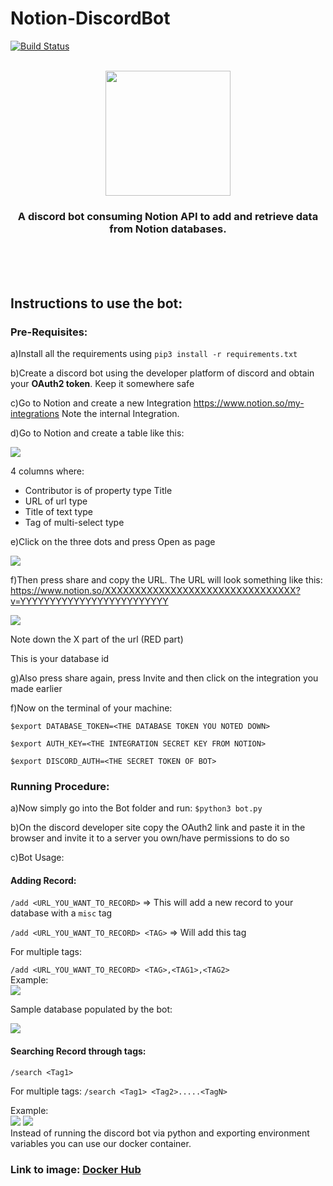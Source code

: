 # Notion-DiscordBot



[![Build Status](https://travis-ci.com/Servatom/Notion-DiscordBot.svg?branch=main)](https://travis-ci.com/Servatom/Notion-DiscordBot)<br>
<br>
<p align="center">
<img src="https://servatom.com/assets/bannerDark.PNG" height="200px">
  
<h3 align="center"> A discord bot consuming Notion API to add and retrieve data from Notion databases. </h3>
</p>
<br>
<br>
<br>

## Instructions to use the bot:

### Pre-Requisites:


a)Install all the requirements using ```pip3 install -r requirements.txt```

b)Create a discord bot using the developer platform of discord and obtain your **OAuth2 token**. Keep it somewhere safe

c)Go to Notion and create a new Integration  https://www.notion.so/my-integrations
Note the internal Integration.

d)Go to Notion and create a table like this:

<img src="https://servatom.com/assets/DiscordNotionBot/TableHeader%20.png">

4 columns where:
- Contributor is of property type Title
- URL of url type
- Title of text type
- Tag of multi-select type

e)Click on the three dots and press Open as page

 <img src="https://servatom.com/assets/DiscordNotionBot/OpenPage.png">
 
 <br>
 
 f)Then press share and copy the URL. The URL will look something like this:
https://www.notion.so/XXXXXXXXXXXXXXXXXXXXXXXXXXXXXXXX?v=YYYYYYYYYYYYYYYYYYYYYYYYY

<img src="https://servatom.com/assets/DiscordNotionBot/databaseID.png">

Note down the X part of the url (RED part)

This is your database id

g)Also press share again, press Invite and then click on the integration you made earlier

f)Now on the terminal of your machine:

```$export DATABASE_TOKEN=<THE DATABASE TOKEN YOU NOTED DOWN>```

```$export AUTH_KEY=<THE INTEGRATION SECRET KEY FROM NOTION>```

```$export DISCORD_AUTH=<THE SECRET TOKEN OF BOT>```

### Running Procedure:


a)Now simply go into the Bot folder and run: ```$python3 bot.py```

b)On the discord developer site copy the OAuth2 link and paste it in the browser and invite it to a server you own/have permissions to do so

c)Bot Usage:

#### Adding Record:

```/add <URL_YOU_WANT_TO_RECORD>``` => This will add a new record to your database with a ```misc``` tag

```/add <URL_YOU_WANT_TO_RECORD> <TAG>``` => Will add this tag

For multiple tags:

```/add <URL_YOU_WANT_TO_RECORD> <TAG>,<TAG1>,<TAG2>```<br>
Example:<br>
<img src="https://servatom.com/assets/DiscordNotionBot/addRecord.png"><br>

Sample database populated by the bot:

<img src="https://servatom.com/assets/DiscordNotionBot/db.png">

#### Searching Record through tags:
```/search <Tag1>```<br>

For multiple tags:  ```/search <Tag1> <Tag2>.....<TagN>```<br>

Example:<br>
<img src="https://servatom.com/assets/DiscordNotionBot/search.png">
<img src="https://www.servatom.com/assets/DiscordNotionBot/multiTagSearch.png"><br>
Instead of running the discord bot via python and exporting environment variables you can use our docker container. 

### Link to image: <a href="https://hub.docker.com/repository/docker/servatom/notiondiscordbot">Docker Hub<a>
